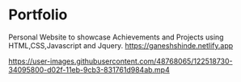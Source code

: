 # Portfolio
Personal Website to showcase Achievements and Projects using HTML,CSS,Javascript and Jquery.
https://ganeshshinde.netlify.app

https://user-images.githubusercontent.com/48768065/122518730-34095800-d02f-11eb-9cb3-831761d984ab.mp4
